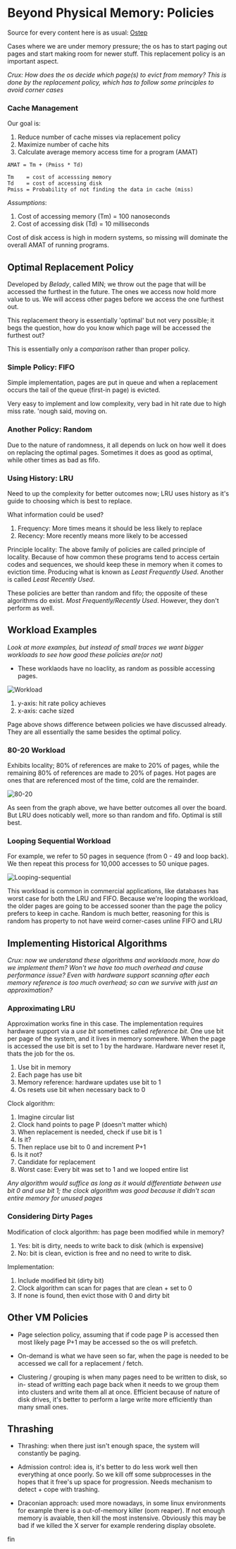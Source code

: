 # Beyond Physical Memory: Policies

Source for every content here is as usual:
[Ostep](https://pages.cs.wisc.edu/~remzi/OSTEP/)

Cases where we are under memory pressure; the os has to start paging out pages
and start making room for newer stuff. This replacement policy is an important
aspect. 

*Crux: How does the os decide which page(s) to evict from memory? This is 
done by the replacement policy, which has to follow some principles to avoid
corner cases*

### Cache Management

Our goal is:
1. Reduce number of cache misses via replacement policy
1. Maximize number of cache hits 
1. Calculate average memory access time for a program (AMAT)

```
AMAT = Tm + (Pmiss * Td)

Tm    = cost of accesssing memory
Td    = cost of accessing disk
Pmiss = Probability of not finding the data in cache (miss)
```

*Assumptions*:
1. Cost of accessing memory (Tm) = 100 nanoseconds
1. Cost of accessing disk (Td) = 10 milliseconds

Cost of disk access is high in modern systems, so missing will dominate
the overall AMAT of running programs. 

## Optimal Replacement Policy

Developed by *Belady*, called MIN; we throw out the page that will be accessed
the furthest in the future. The ones we access now hold more value to us. We
will access other pages before we access the one furthest out.

This replacement theory is essentially 'optimal' but not very possible; it
begs the question, how do you know which page will be accessed the furthest
out?

This is essentially only a *comparison* rather than proper policy.

### Simple Policy: FIFO

Simple implementation, pages are put in queue and when a replacement occurs
the tail of the queue (first-in page) is evicted.

Very easy to implement and low complexity, very bad in hit rate due to high
miss rate. 'nough said, moving on.

### Another Policy: Random

Due to the nature of randomness, it all depends on luck on how well it does 
on replacing the optimal pages. Sometimes it does as good as optimal, while
other times as bad as fifo.

### Using History: LRU

Need to up the complexity for better outcomes now; LRU uses history as it's
guide to choosing which is best to replace.

What information could be used?
1. Frequency: More times means it should be less likely to replace
1. Recency: More recently means more likely to be accessed

Principle locality: The above family of policies are called principle of
locality. Because of how common these programs tend to access certain codes
and sequences, we should keep these in memory when it comes to eviction time.
Producing what is known as *Least Frequently Used*. Another is called *Least
Recently Used*.

These policies are better than random and fifo; the opposite of these 
algorithms do exist. *Most Frequently/Recently Used*. However, they don't 
perform as well.

## Workload Examples

*Look at more examples, but instead of small traces we want bigger workloads
to see how good these policies are(or not)*

* These worklaods have no loaclity, as random as possible accessing pages.

![Workload](https://imgur.com/lbERsWm.png)

1. y-axis: hit rate policy achieves
1. x-axis: cache sized

Page above shows difference between policies we have discussed already. They
are all essentially the same besides the optimal policy.

### 80-20 Workload

Exhibits locality; 80% of references are make to 20% of pages, while the 
remaining 80% of references are made to 20% of pages. Hot pages are ones
that are referenced most of the time, cold are the remainder.

![80-20](https://imgur.com/qNpE141.png)

As seen from the graph above, we have better outcomes all over the board. But
LRU does noticably well, more so than random and fifo. Optimal is still best.

### Looping Sequential Workload

For example, we refer to 50 pages in sequence (from 0 - 49 and loop back). We
then repeat this process for 10,000 accesses to 50 unique pages. 

![Looping-sequential](https://imgur.com/IpVyex1.png)

This workload is common in commercial applications, like databases has worst
case for both the LRU and FIFO. Because we're looping the workload, the older
pages are going to be accessed sooner than the page the policy prefers to keep
in cache. Random is much better, reasoning for this is random has property to 
not have weird corner-cases unline FIFO and LRU

## Implementing Historical Algorithms

*Crux: now we understand these algorithms and worklaods more, how do we implement
them? Won't we have too much overhead and cause performance issue? Even
with hardware support scanning after each memory reference is too much 
overhead; so can we survive with just an approximation?*

### Approximating LRU

Approximation works fine in this case. The implementation requires hardware
support via a *use bit* sometimes called *reference bit*. One use bit per 
page of the system, and it lives in memory somewhere. When the page is accessed
the use bit is set to 1 by the hardware. Hardware never reset it, thats the job
for the os. 

1. Use bit in memory
1. Each page has use bit
1. Memory reference: hardware updates use bit to 1
1. Os resets use bit when necessary back to 0

Clock algorithm:
1. Imagine circular list
1. Clock hand points to page P (doesn't matter which)
1. When replacement is needed, check if use bit is 1
1. Is it?
 1. Then replace use bit to 0 and increment P+1
1. Is it not?
 1. Candidate for replacement 
1. Worst case: Every bit was set to 1 and we looped entire list

*Any algorithm would suffice as long as it would differentiate between use 
bit 0 and use bit 1; the clock algorithm was good because it didn't scan entire
memory for unused pages*

### Considering Dirty Pages

Modification of clock algorithm: has page been modified while in memory?
1. Yes: bit is dirty, needs to write back to disk (which is expensive)
1. No: bit is clean, eviction is free and no need to write to disk.

Implementation:
1. Include modified bit (dirty bit)
1. Clock algorithm can scan for pages that are clean + set to 0
1. If none is found, then evict those with 0 and dirty bit

## Other VM Policies

* Page selection policy, assuming that if code page P is accessed then most
likely page P+1 may be accessed so the os will prefetch.

* On-demand is what we have seen so far, when the page is needed to be accessed
we call for a replacement / fetch.

* Clustering / grouping is when many pages need to be written to disk, so in-
stead of writting each page back when it needs to we group them into clusters 
and write them all at once. Efficient because of nature of disk drives, it's 
better to perform a large write more efficiently than many small ones.

## Thrashing

* Thrashing: when there just isn't enough space, the system will constantly be
paging.

* Admission control: idea is, it's better to do less work well then everything
at once poorly. So we kill off some subprocesses in the hopes that it free's
up space for progression. Needs mechanism to detect + cope with trashing.

* Draconian approach: used more nowadays, in some linux environments for
example there is a out-of-memory killer (oom reaper). If not enough memory is
avaiable, then kill the most instensive. Obviously this may be bad if we killed
the X server for example rendering display obsolete.

fin
